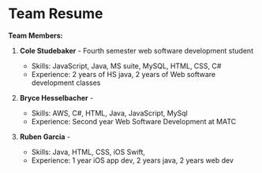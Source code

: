 # Team Resume

**Team Members:**

1. **Cole Studebaker** - Fourth semester web software development student
   - Skills: JavaScript, Java, MS suite, MySQL, HTML, CSS, C#
   - Experience: 2 years of HS java, 2 years of Web software development classes

2. **Bryce Hesselbacher** - 
   - Skills: AWS, C#, HTML, Java, JavaScript, MySql
   - Experience: Second year Web Software Development at MATC

3. **Ruben Garcia** - 
   - Skills: Java, HTML, CSS, iOS Swift,
   - Experience: 1 year iOS app dev, 2 years java, 2 years web dev

